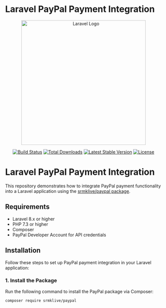 # Laravel PayPal Payment Integration

<p align="center"><a href="https://laravel.com" target="_blank"><img src="https://raw.githubusercontent.com/laravel/art/master/logo-lockup/5%20SVG/2%20CMYK/1%20Full%20Color/laravel-logolockup-cmyk-red.svg" width="400" alt="Laravel Logo"></a></p>

<p align="center">
<a href="https://github.com/laravel/framework/actions"><img src="https://github.com/laravel/framework/workflows/tests/badge.svg" alt="Build Status"></a>
<a href="https://packagist.org/packages/laravel/framework"><img src="https://img.shields.io/packagist/dt/laravel/framework" alt="Total Downloads"></a>
<a href="https://packagist.org/packages/laravel/framework"><img src="https://img.shields.io/packagist/v/laravel/framework" alt="Latest Stable Version"></a>
<a href="https://packagist.org/packages/laravel/framework"><img src="https://img.shields.io/packagist/l/laravel/framework" alt="License"></a>
</p>



# Laravel PayPal Payment Integration

This repository demonstrates how to integrate PayPal payment functionality into a Laravel application using the [srmklive/paypal package](https://github.com/srmklive/laravel-paypal).

## Requirements

- Laravel 8.x or higher
- PHP 7.3 or higher
- Composer
- PayPal Developer Account for API credentials

## Installation

Follow these steps to set up PayPal payment integration in your Laravel application:

### 1. Install the Package

Run the following command to install the PayPal package via Composer:

```bash
composer require srmklive/paypal
